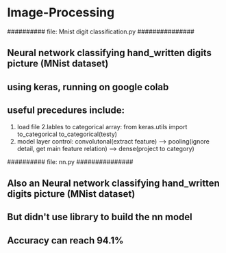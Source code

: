 # Image-Processing

########## file: Mnist digit classification.py ###############
## Neural network classifying  hand_written digits picture (MNist dataset)
## using keras, running on google colab

## useful precedures include:
1. load file
2.lables to categorical array:
  from keras.utils import to_categorical
  to_categorical(testy)
3. model layer control:
  convolutonal(extract feature) --> pooling(ignore detail, get main feature relation) --> dense(project to category)

########## file: nn.py ###############
## Also an Neural network classifying hand_written digits picture (MNist dataset)
## But didn't use library to build the nn model
## Accuracy can reach 94.1%











